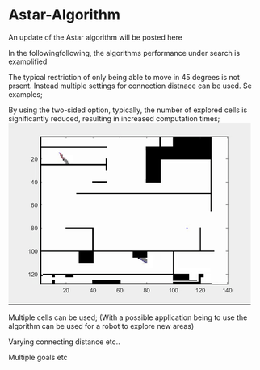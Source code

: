 # Astar-Algorithm
An update of the Astar algorithm will be posted here

In the followingfollowing, the algorithms performance under search is examplified

The typical restriction of only being able to move in 45 degrees is not prsent. Instead multiple settings for connection distnace can be used. Se examples; 




By using the two-sided option, typically, the number of explored cells is significantly reduced, resulting in increased computation times;
![](AStar.gif)

Multiple cells can be used; (With a possible application being to use the algorithm can be used for a robot to explore new areas)


Varying connecting distance etc..

Multiple goals etc

